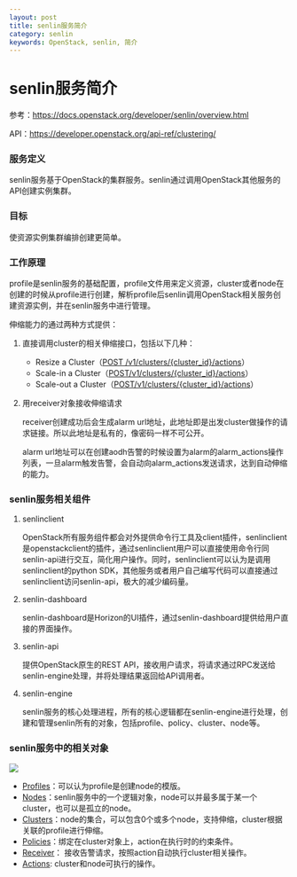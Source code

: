 ```yaml
---
layout: post
title: senlin服务简介
category: senlin
keywords: OpenStack, senlin, 简介
---
```


# senlin服务简介

参考：https://docs.openstack.org/developer/senlin/overview.html

API：https://developer.openstack.org/api-ref/clustering/

### 服务定义

senlin服务基于OpenStack的集群服务。senlin通过调用OpenStack其他服务的API创建实例集群。

### 目标

使资源实例集群编排创建更简单。

### 工作原理

profile是senlin服务的基础配置，profile文件用来定义资源，cluster或者node在创建的时候从profile进行创建，解析profile后senlin调用OpenStack相关服务创建资源实例，并在senlin服务中进行管理。



伸缩能力的通过两种方式提供：

1. 直接调用cluster的相关伸缩接口，包括以下几种：

   - Resize a Cluster（[POST /v1/clusters/{cluster_id}/actions](https://developer.openstack.org/api-ref/clustering/#resize-a-cluster)）
   - Scale-in a Cluster（[POST/v1/clusters/{cluster_id}/actions](https://developer.openstack.org/api-ref/clustering/#scale-in-a-cluster)）
   - Scale-out a Cluster（[POST/v1/clusters/{cluster_id}/actions](https://developer.openstack.org/api-ref/clustering/#scale-out-a-cluster)）

2. 用receiver对象接收伸缩请求

   receiver创建成功后会生成alarm url地址，此地址即是出发cluster做操作的请求链接。所以此地址是私有的，像密码一样不可公开。

   alarm url地址可以在创建aodh告警的时候设置为alarm的alarm_actions操作列表，一旦alarm触发告警，会自动向alarm_actions发送请求，达到自动伸缩的能力。

### senlin服务相关组件
1. senlinclient

   OpenStack所有服务组件都会对外提供命令行工具及client插件，senlinclient是openstackclient的插件，通过senlinclient用户可以直接使用命令行同senlin-api进行交互，简化用户操作。同时，senlinclient可以认为是调用senlinclient的python SDK，其他服务或者用户自己编写代码可以直接通过senlinclient访问senlin-api，极大的减少编码量。

2. senlin-dashboard

   senlin-dashboard是Horizon的UI插件，通过senlin-dashboard提供给用户直接的界面操作。

3. senlin-api

   提供OpenStack原生的REST API，接收用户请求，将请求通过RPC发送给senlin-engine处理，并将处理结果返回给API调用者。

4. senlin-engine

   senlin服务的核心处理进程，所有的核心逻辑都在senlin-engine进行处理，创建和管理senlin所有的对象，包括profile、policy、cluster、node等。

### senlin服务中的相关对象
![](https://raw.githubusercontent.com/whyliyi/whyliyi.github.io/master/_img/senlin/senlin-object.png)

* [Profiles](https://docs.openstack.org/developer/senlin/user/profiles.html)：可以认为profile是创建node的模版。
* [Nodes](https://docs.openstack.org/developer/senlin/user/nodes.html)：senlin服务中的一个逻辑对象，node可以并最多属于某一个cluster，也可以是孤立的node。
* [Clusters](https://docs.openstack.org/developer/senlin/user/clusters.html)：node的集合，可以包含0个或多个node，支持伸缩，cluster根据关联的profile进行伸缩。
* [Policies](https://docs.openstack.org/developer/senlin/user/policies.html)：绑定在cluster对象上，action在执行时的约束条件。
* [Receiver](https://docs.openstack.org/developer/senlin/user/receivers.html)： 接收告警请求，按照action自动执行cluster相关操作。
* [Actions](https://docs.openstack.org/developer/senlin/user/actions.html): cluster和node可执行的操作。

 

